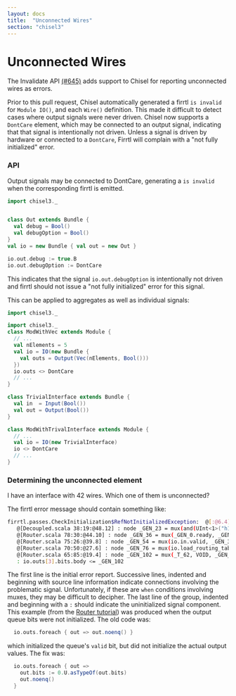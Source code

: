 ```yaml
---
layout: docs
title:  "Unconnected Wires"
section: "chisel3"
---
```


# Unconnected Wires

The Invalidate API [(#645)](https://github.com/freechipsproject/chisel3/pull/645) adds support to Chisel
for reporting unconnected wires as errors.

Prior to this pull request, Chisel automatically generated a firrtl `is invalid` for `Module IO()`, and each `Wire()` definition.
This made it difficult to detect cases where output signals were never driven.
Chisel now supports a `DontCare` element, which may be connected to an output signal, indicating that that signal is intentionally not driven.
Unless a signal is driven by hardware or connected to a `DontCare`, Firrtl will complain with a "not fully initialized" error.

### API

Output signals may be connected to DontCare, generating a `is invalid` when the corresponding firrtl is emitted.

```scala mdoc:invisible
import chisel3._
```
```scala mdoc:silent

class Out extends Bundle { 
  val debug = Bool()
  val debugOption = Bool()
}
val io = new Bundle { val out = new Out }
```

```scala mdoc:compile-only
io.out.debug := true.B
io.out.debugOption := DontCare
```

This indicates that the signal `io.out.debugOption` is intentionally not driven and firrtl should not issue a "not fully initialized"
error for this signal.

This can be applied to aggregates as well as individual signals:
```scala mdoc:invisible
import chisel3._
```
```scala mdoc:silent
import chisel3._
class ModWithVec extends Module {
  // ...
  val nElements = 5
  val io = IO(new Bundle {
    val outs = Output(Vec(nElements, Bool()))
  })
  io.outs <> DontCare
  // ...
}

class TrivialInterface extends Bundle {
  val in  = Input(Bool())
  val out = Output(Bool())
}

class ModWithTrivalInterface extends Module {
  // ...
  val io = IO(new TrivialInterface)
  io <> DontCare
  // ...
}
```

### Determining the unconnected element

I have an interface with 42 wires.
Which one of them is unconnected?

The firrtl error message should contain something like:
```bash
firrtl.passes.CheckInitialization$RefNotInitializedException:  @[:@6.4] : [module Router]  Reference io is not fully initialized.
   @[Decoupled.scala 38:19:@48.12] : node _GEN_23 = mux(and(UInt<1>("h1"), eq(UInt<2>("h3"), _T_84)), _GEN_2, VOID) @[Decoupled.scala 38:19:@48.12]
   @[Router.scala 78:30:@44.10] : node _GEN_36 = mux(_GEN_0.ready, _GEN_23, VOID) @[Router.scala 78:30:@44.10]
   @[Router.scala 75:26:@39.8] : node _GEN_54 = mux(io.in.valid, _GEN_36, VOID) @[Router.scala 75:26:@39.8]
   @[Router.scala 70:50:@27.6] : node _GEN_76 = mux(io.load_routing_table_request.valid, VOID, _GEN_54) @[Router.scala 70:50:@27.6]
   @[Router.scala 65:85:@19.4] : node _GEN_102 = mux(_T_62, VOID, _GEN_76) @[Router.scala 65:85:@19.4]
   : io.outs[3].bits.body <= _GEN_102
```
The first line is the initial error report.
Successive lines, indented and beginning with source line information indicate connections involving the problematic signal.
Unfortunately, if these are `when` conditions involving muxes, they may be difficult to decipher.
The last line of the group, indented and beginning with a `:` should indicate the uninitialized signal component.
This example (from the [Router tutorial](https://github.com/ucb-bar/chisel-tutorial/blob/release/src/main/scala/examples/Router.scala))
was produced when the output queue bits were not initialized.
The old code was:
```scala
  io.outs.foreach { out => out.noenq() }
```
which initialized the queue's `valid` bit, but did not initialize the actual output values.
The fix was:
```scala
  io.outs.foreach { out =>
    out.bits := 0.U.asTypeOf(out.bits)
    out.noenq()
  }
```
